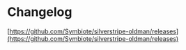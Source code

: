 # Changelog

[https://github.com/Symbiote/silverstripe-oldman/releases](https://github.com/Symbiote/silverstripe-oldman/releases)

